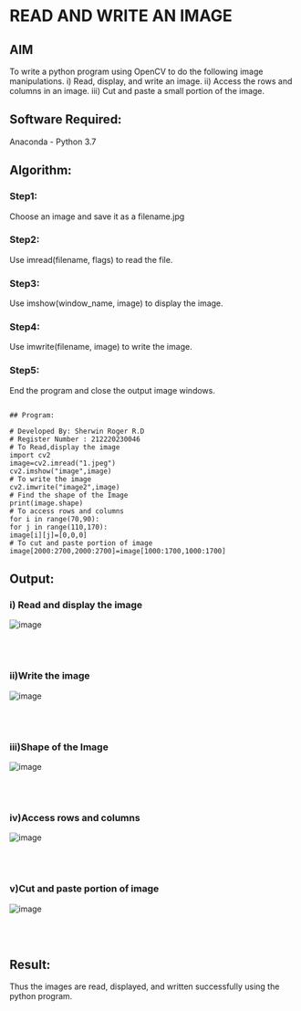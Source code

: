 # READ AND WRITE AN IMAGE
## AIM
To write a python program using OpenCV to do the following image manipulations.
i) Read, display, and write an image.
ii) Access the rows and columns in an image.
iii) Cut and paste a small portion of the image.

## Software Required:
Anaconda - Python 3.7
## Algorithm:
### Step1:
Choose an image and save it as a filename.jpg
### Step2:
Use imread(filename, flags) to read the file.
### Step3:
Use imshow(window_name, image) to display the image.
### Step4:
Use imwrite(filename, image) to write the image.
### Step5:
End the program and close the output image windows.

```

## Program:

# Developed By: Sherwin Roger R.D
# Register Number : 212220230046
# To Read,display the image
import cv2
image=cv2.imread("1.jpeg")
cv2.imshow("image",image)
# To write the image
cv2.imwrite("image2",image)
# Find the shape of the Image
print(image.shape)
# To access rows and columns
for i in range(70,90):
for j in range(110,170):
image[i][j]=[0,0,0]
# To cut and paste portion of image
image[2000:2700,2000:2700]=image[1000:1700,1000:1700]

```

## Output:

### i) Read and display the image

![image](https://user-images.githubusercontent.com/74660507/160992657-b8695c7f-aca1-47fd-80c6-1a598a378482.png)

<br>
<br>

### ii)Write the image

![image](https://user-images.githubusercontent.com/74660507/160993167-75b1ab3d-3a84-401c-85e2-e8be317454a7.png)

<br>
<br>

### iii)Shape of the Image

![image](https://user-images.githubusercontent.com/74660507/160993079-ae353ca4-dedf-48cb-bc2e-478ed53e9e7f.png)

<br>
<br>

### iv)Access rows and columns

![image](https://user-images.githubusercontent.com/74660507/160993376-f553254c-19c9-46da-a3d2-da9c7b96af85.png)

<br>
<br>

### v)Cut and paste portion of image

![image](https://user-images.githubusercontent.com/74660507/160993549-d4c5319e-32e4-4999-a3ed-35afdefe1aa8.png)

<br>
<br>

## Result:
Thus the images are read, displayed, and written successfully using the python program.


